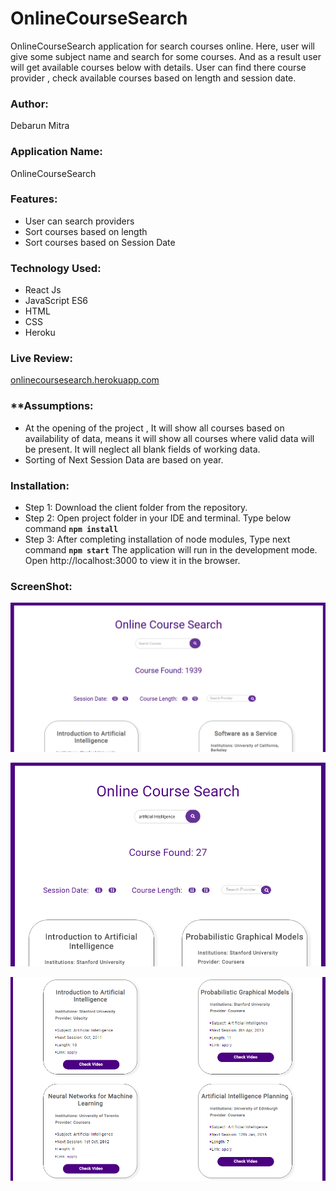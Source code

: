 # OnlineCourseSearch
OnlineCourseSearch application for search courses online. Here, user will give some subject name and search for some courses. And as a result user will get available courses below with details. User can find there course provider , check available courses based on length and session date. 
### Author:
Debarun Mitra
### Application Name:
OnlineCourseSearch
### Features:
- User can search providers
- Sort courses based on length
- Sort courses based on Session Date
### Technology Used:
- React Js
- JavaScript ES6
- HTML
- CSS
- Heroku
### Live Review:
[onlinecoursesearch.herokuapp.com](https://onlinecoursesearch.herokuapp.com/)
### **Assumptions:
- At the opening of the project , It will show all courses based on availability of data, means it will show all courses where valid data will be present. It will neglect all blank fields of working data.  
- Sorting of Next Session Data are based on year.
### Installation:
- Step 1: Download the client folder from the repository.
- Step 2: Open project folder in your IDE and terminal. Type below command 
**`npm install`**
- Step 3: After completing installation of node modules, Type next command
**`npm start`**
The application will run in the development mode.
Open http://localhost:3000 to view it in the browser.
### ScreenShot:
![image1](screenShot/img1.PNG)

![image2](screenShot/img2.PNG)

![image3](screenShot/img3.PNG)
